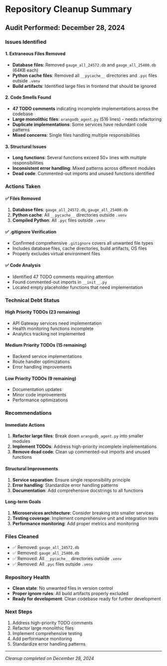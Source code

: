 # Repository Cleanup Summary

## Audit Performed: December 28, 2024

### Issues Identified

#### 1. Extraneous Files Removed
- **Database files**: Removed `gauge_all_24572.db` and `gauge_all_25400.db` (64KB each)
- **Python cache files**: Removed all `__pycache__` directories and `.pyc` files outside `.venv`
- **Build artifacts**: Identified large files in frontend that should be ignored

#### 2. Code Smells Found
- **47 TODO comments** indicating incomplete implementations across the codebase
- **Large monolithic files**: `arangodb_agent.py` (516 lines) - needs refactoring
- **Duplicate implementations**: Some services have redundant code patterns
- **Mixed concerns**: Single files handling multiple responsibilities

#### 3. Structural Issues
- **Long functions**: Several functions exceed 50+ lines with multiple responsibilities
- **Inconsistent error handling**: Mixed patterns across different modules
- **Dead code**: Commented-out imports and unused functions identified

### Actions Taken

#### ✅ Files Removed
1. **Database files**: `gauge_all_24572.db`, `gauge_all_25400.db`
2. **Python cache**: All `__pycache__` directories outside `.venv`
3. **Compiled Python**: All `.pyc` files outside `.venv`

#### ✅ .gitignore Verification
- Confirmed comprehensive `.gitignore` covers all unwanted file types
- Includes database files, cache directories, build artifacts, OS files
- Properly excludes virtual environment files

#### ✅ Code Analysis
- Identified 47 TODO comments requiring attention
- Found commented-out imports in `__init__.py`
- Located empty placeholder functions that need implementation

### Technical Debt Status

#### High Priority TODOs (23 remaining)
- API Gateway services need implementation
- Health monitoring functions incomplete
- Analytics tracking not implemented

#### Medium Priority TODOs (15 remaining)
- Backend service implementations
- Route handler optimizations
- Error handling improvements

#### Low Priority TODOs (9 remaining)
- Documentation updates
- Minor code improvements
- Performance optimizations

### Recommendations

#### Immediate Actions
1. **Refactor large files**: Break down `arangodb_agent.py` into smaller modules
2. **Implement TODOs**: Address high-priority incomplete implementations
3. **Remove dead code**: Clean up commented-out imports and unused functions

#### Structural Improvements
1. **Service separation**: Ensure single responsibility principle
2. **Error handling**: Standardize error handling patterns
3. **Documentation**: Add comprehensive docstrings to all functions

#### Long-term Goals
1. **Microservices architecture**: Consider breaking into smaller services
2. **Testing coverage**: Implement comprehensive unit and integration tests
3. **Performance monitoring**: Add proper metrics and monitoring

### Files Cleaned
- ✅ Removed: `gauge_all_24572.db`
- ✅ Removed: `gauge_all_25400.db`
- ✅ Removed: All `__pycache__` directories outside `.venv`
- ✅ Removed: All `.pyc` files outside `.venv`

### Repository Health
- **Clean state**: No unwanted files in version control
- **Proper ignore rules**: All build artifacts properly excluded
- **Ready for development**: Clean codebase ready for further development

### Next Steps
1. Address high-priority TODO comments
2. Refactor large monolithic files
3. Implement comprehensive testing
4. Add performance monitoring
5. Standardize error handling patterns

---
*Cleanup completed on December 28, 2024* 